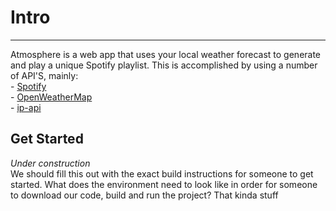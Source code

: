 # Intro

---
Atmosphere is a web app that uses your local weather forecast to generate and play a unique Spotify playlist. This is accomplished by using a number of API'S, mainly:  
    - [Spotify](https://developer.spotify.com/documentation/web-api/)  
    - [OpenWeatherMap](https://openweathermap.org/api)  
    - [ip-api](https://ip-api.com/)  

## Get Started
_Under construction_  
We should fill this out with the exact build instructions for someone to get started. What does the environment need to look like in order for someone to download our code, build and run the project? That kinda stuff